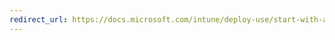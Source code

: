 ```yaml
---
redirect_url: https://docs.microsoft.com/intune/deploy-use/start-with-a-paid-subscription-to-microsoft-intune-step-7
---
```

